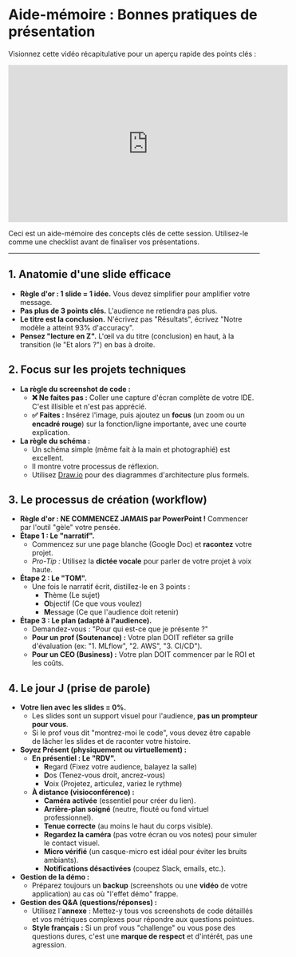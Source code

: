 # Aide-mémoire : Bonnes pratiques de présentation

Visionnez cette vidéo récapitulative pour un aperçu rapide des points clés :

<iframe width="560" height="315" src="https://www.youtube.com/embed/k4HvK-JDzf4?si=VOTRE_CODE_UNIQUE" title="YouTube video player" frameborder="0" allow="accelerometer; autoplay; clipboard-write; encrypted-media; gyroscope; picture-in-picture; web-share" allowfullscreen></iframe>

Ceci est un aide-mémoire des concepts clés de cette session. Utilisez-le comme une checklist avant de finaliser vos présentations.

---

## 1. Anatomie d'une slide efficace

* **Règle d'or : 1 slide = 1 idée.** Vous devez simplifier pour amplifier votre message.
* **Pas plus de 3 points clés.** L'audience ne retiendra pas plus.
* **Le titre est la conclusion.** N'écrivez pas "Résultats", écrivez "Notre modèle a atteint 93% d'accuracy".
* **Pensez "lecture en Z".** L'œil va du titre (conclusion) en haut, à la transition (le "Et alors ?") en bas à droite.

## 2. Focus sur les projets techniques

* **La règle du screenshot de code :**
    * **❌ Ne faites pas :** Coller une capture d'écran complète de votre IDE. C'est illisible et n'est pas apprécié.
    * **✅ Faites :** Insérez l'image, puis ajoutez un **focus** (un zoom ou un **encadré rouge**) sur la fonction/ligne importante, avec une courte explication.
* **La règle du schéma :**
    * Un schéma simple (même fait à la main et photographié) est excellent.
    * Il montre votre processus de réflexion.
    * Utilisez [Draw.io](httpss://app.diagrams.net/) pour des diagrammes d'architecture plus formels.

## 3. Le processus de création (workflow)

* **Règle d'or : NE COMMENCEZ JAMAIS par PowerPoint !** Commencer par l'outil "gèle" votre pensée.
* **Étape 1 : Le "narratif".**
    * Commencez sur une page blanche (Google Doc) et **racontez** votre projet.
    * *Pro-Tip :* Utilisez la **dictée vocale** pour parler de votre projet à voix haute.
* **Étape 2 : Le "TOM".**
    * Une fois le narratif écrit, distillez-le en 3 points :
        * **T**hème (Le sujet)
        * **O**bjectif (Ce que vous voulez)
        * **M**essage (Ce que l'audience doit retenir)
* **Étape 3 : Le plan (adapté à l'audience).**
    * Demandez-vous : "Pour qui est-ce que je présente ?"
    * **Pour un prof (Soutenance) :** Votre plan DOIT refléter sa grille d'évaluation (ex: "1. MLflow", "2. AWS", "3. CI/CD").
    * **Pour un CEO (Business) :** Votre plan DOIT commencer par le ROI et les coûts.

## 4. Le jour J (prise de parole)

* **Votre lien avec les slides = 0%.**
    * Les slides sont un support visuel pour l'audience, **pas un prompteur pour vous**.
    * Si le prof vous dit "montrez-moi le code", vous devez être capable de lâcher les slides et de raconter votre histoire.
* **Soyez Présent (physiquement ou virtuellement) :**
    * **En présentiel : Le "RDV".**
        * **R**egard (Fixez votre audience, balayez la salle)
        * **D**os (Tenez-vous droit, ancrez-vous)
        * **V**oix (Projetez, articulez, variez le rythme)
    * **À distance (visioconférence) :**
        * **Caméra activée** (essentiel pour créer du lien).
        * **Arrière-plan soigné** (neutre, flouté ou fond virtuel professionnel).
        * **Tenue correcte** (au moins le haut du corps visible).
        * **Regardez la caméra** (pas votre écran ou vos notes) pour simuler le contact visuel.
        * **Micro vérifié** (un casque-micro est idéal pour éviter les bruits ambiants).
        * **Notifications désactivées** (coupez Slack, emails, etc.).
* **Gestion de la démo :**
    * Préparez toujours un **backup** (screenshots ou une **vidéo** de votre application) au cas où "l'effet démo" frappe.
* **Gestion des Q&A (questions/réponses) :**
    * Utilisez l'**annexe** : Mettez-y tous vos screenshots de code détaillés et vos métriques complexes pour répondre aux questions pointues.
    * **Style français :** Si un prof vous "challenge" ou vous pose des questions dures, c'est une **marque de respect** et d'intérêt, pas une agression.